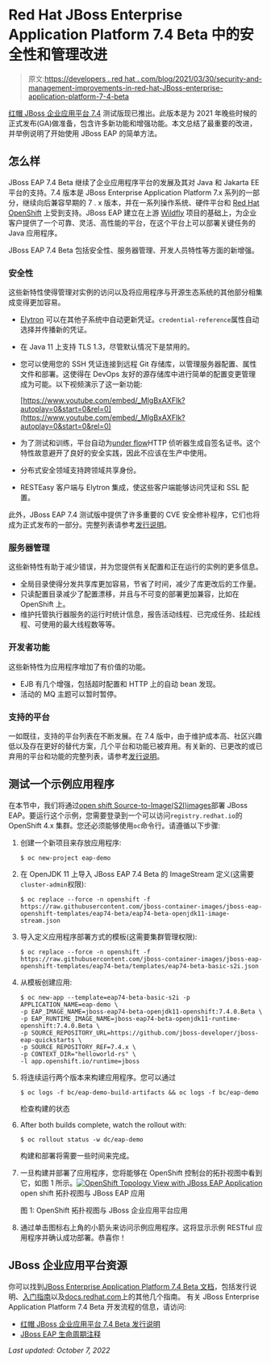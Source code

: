 # Red Hat JBoss Enterprise Application Platform 7.4 Beta 中的安全性和管理改进

> 原文:[https://developers . red hat . com/blog/2021/03/30/security-and-management-improvements-in-red-hat-JBoss-enterprise-application-platform-7-4-beta](https://developers.redhat.com/blog/2021/03/30/security-and-management-improvements-in-red-hat-jboss-enterprise-application-platform-7-4-beta)

[红帽 JBoss 企业应用平台 7.4](/products/eap/overview) 测试版现已推出。此版本是为 2021 年晚些时候的正式发布(GA)做准备，包含许多新功能和增强功能。本文总结了最重要的改进，并举例说明了开始使用 JBoss EAP 的简单方法。

## 怎么样

JBoss EAP 7.4 Beta 继续了企业应用程序平台的发展及其对 Java 和 Jakarta EE 平台的支持。7.4 版本是 JBoss Enterprise Application Platform 7.x 系列的一部分，继续向后兼容早期的 7 . x 版本，并在一系列操作系统、硬件平台和 [Red Hat OpenShift](/products/openshift/overview) 上受到支持。JBoss EAP 建立在上游 [Wildfly](https://www.wildfly.org/) 项目的基础上，为企业客户提供了一个可靠、灵活、高性能的平台，在这个平台上可以部署关键任务的 Java 应用程序。

JBoss EAP 7.4 Beta 包括安全性、服务器管理、开发人员特性等方面的新增强。

### 安全性

这些新特性使得管理对实例的访问以及将应用程序与开源生态系统的其他部分相集成变得更加容易。

*   [Elytron](/blog/2018/04/20/elytron-new-security-framework-wildfly-jboss-eap/) 可以在其他子系统中自动更新凭证。`credential-reference`属性自动选择并传播新的凭证。
*   在 Java 11 上支持 TLS 1.3，尽管默认情况下是禁用的。
*   您可以使用您的 SSH 凭证连接到远程 Git 存储库，以管理服务器配置、属性文件和部署。这使得在 DevOps 友好的源存储库中进行简单的配置变更管理成为可能。以下视频演示了这一新功能:

    [https://www.youtube.com/embed/_MlgBxAXFIk?autoplay=0&start=0&rel=0](https://www.youtube.com/embed/_MlgBxAXFIk?autoplay=0&start=0&rel=0)

*   为了测试和训练，平台自动为[under flow](https://undertow.io/)HTTP 侦听器生成自签名证书。这个特性故意避开了良好的安全实践，因此不应该在生产中使用。
*   分布式安全领域支持跨领域共享身份。
*   RESTEasy 客户端与 Elytron 集成，使这些客户端能够访问凭证和 SSL 配置。

此外，JBoss EAP 7.4 测试版中提供了许多重要的 CVE 安全修补程序，它们也将成为正式发布的一部分。完整列表请参考[发行说明](https://access.redhat.com/documentation/en-us/red_hat_jboss_enterprise_application_platform/7.4-beta/html/7.4.0_beta_release_notes/)。

### 服务器管理

这些新特性有助于减少错误，并为您提供有关配置和正在运行的实例的更多信息。

*   全局目录使得分发共享库更加容易，节省了时间，减少了库更改后的工作量。
*   只读配置目录减少了配置漂移，并且与不可变的部署更加兼容，比如在 OpenShift 上。
*   维护托管执行器服务的运行时统计信息，报告活动线程、已完成任务、挂起线程、可使用的最大线程数等等。

### 开发者功能

这些新特性为应用程序增加了有价值的功能。

*   EJB 有几个增强，包括超时配置和 HTTP 上的自动 bean 发现。
*   活动的 MQ 主题可以暂时暂停。

### 支持的平台

一如既往，支持的平台列表在不断发展。在 7.4 版中，由于维护成本高、社区兴趣低以及存在更好的替代方案，几个平台和功能已被弃用。有关新的、已更改的或已弃用的平台和功能的完整列表，请参考[发行说明](https://access.redhat.com/documentation/en-us/red_hat_jboss_enterprise_application_platform/7.4-beta/html/7.4.0_beta_release_notes/)。

## 测试一个示例应用程序

在本节中，我们将通过[open shift Source-to-Image(S2I)images](https://docs.openshift.com/container-platform/4.7/openshift_images/create-images.html)部署 JBoss EAP。要运行这个示例，您需要登录到一个可以访问`registry.redhat.io`的 OpenShift 4.x 集群。您还必须能够使用`oc`命令行。请遵循以下步骤:

1.  创建一个新项目来存放应用程序:

    ```
    $ oc new-project eap-demo

    ```

2.  在 OpenJDK 11 上导入 JBoss EAP 7.4 Beta 的 ImageStream 定义(这需要`cluster-admin`权限):

    ```
    $ oc replace --force -n openshift -f https://raw.githubusercontent.com/jboss-container-images/jboss-eap-openshift-templates/eap74-beta/eap74-beta-openjdk11-image-stream.json

    ```

3.  导入定义应用程序部署方式的模板(这需要集群管理权限):

    ```
    $ oc replace --force -n openshift -f https://raw.githubusercontent.com/jboss-container-images/jboss-eap-openshift-templates/eap74-beta/templates/eap74-beta-basic-s2i.json

    ```

4.  从模板创建应用:

    ```
    $ oc new-app --template=eap74-beta-basic-s2i -p APPLICATION_NAME=eap-demo \
    -p EAP_IMAGE_NAME=jboss-eap74-beta-openjdk11-openshift:7.4.0.Beta \
    -p EAP_RUNTIME_IMAGE_NAME=jboss-eap74-beta-openjdk11-runtime-openshift:7.4.0.Beta \
    -p SOURCE_REPOSITORY_URL=https://github.com/jboss-developer/jboss-eap-quickstarts \
    -p SOURCE_REPOSITORY_REF=7.4.x \
    -p CONTEXT_DIR="helloworld-rs" \
    -l app.openshift.io/runtime=jboss

    ```

5.  将连续运行两个版本来构建应用程序。您可以通过

    ```
    $ oc logs -f bc/eap-demo-build-artifacts && oc logs -f bc/eap-demo
    ```

    检查构建的状态
6.  After both builds complete, watch the rollout with:

    ```
    $ oc rollout status -w dc/eap-demo

    ```

    构建和部署将需要一些时间来完成。

7.  一旦构建并部署了应用程序，您将能够在 OpenShift 控制台的拓扑视图中看到它，如图 1 所示。[![OpenShift Topology View with JBoss EAP Application](../Images/a26f89b4b31456d7294b2ada4658f580.png "Screen Shot 2020-06-16 at 10.25.14 AM")](/sites/default/files/blog/2020/06/Screen-Shot-2020-06-16-at-10.25.14-AM-e1616785022459.png)open shift 拓扑视图与 JBoss EAP 应用

    图 1: OpenShift 拓扑视图与 JBoss 企业应用平台应用

8.  通过单击图标右上角的小箭头来访问示例应用程序。这将显示示例 RESTful 应用程序并确认成功部署。恭喜你！

## JBoss 企业应用平台资源

你可以找到[JBoss Enterprise Application Platform 7.4 Beta 文档](https://access.redhat.com/documentation/en-us/red_hat_jboss_enterprise_application_platform/7.4-beta/)，包括发行说明、[入门指南](https://access.redhat.com/documentation/en-us/red_hat_jboss_enterprise_application_platform/7.4-beta/html/getting_started_guide/)以及[docs.redhat.com](https://access.redhat.com/documentation/en-us/red_hat_jboss_enterprise_application_platform/7.4-beta/)上的其他几个指南。
有关 JBoss Enterprise Application Platform 7.4 Beta 开发流程的信息，请访问:

*   [红帽 JBoss 企业应用平台 7.4 Beta 发行说明](https://access.redhat.com/documentation/en-us/red_hat_jboss_enterprise_application_platform/7.4-beta/html/7.4.0_beta_release_notes/)
*   [JBoss EAP 生命周期注释](https://access.redhat.com/support/policy/updates/jboss_notes#p_eap)

*Last updated: October 7, 2022*